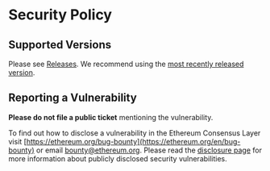 # Security Policy

## Supported Versions

Please see [Releases](https://github.com/ethereum/consensus-specs/releases/). We recommend using the [most recently released version](https://github.com/ethereum/consensus-specs/releases/latest).

## Reporting a Vulnerability

**Please do not file a public ticket** mentioning the vulnerability.

To find out how to disclose a vulnerability in the Ethereum Consensus Layer visit [https://ethereum.org/bug-bounty](https://ethereum.org/en/bug-bounty) or email bounty@ethereum.org. Please read the [disclosure page](https://ethereum.org/en/bug-bounty) for more information about publicly disclosed security vulnerabilities.
